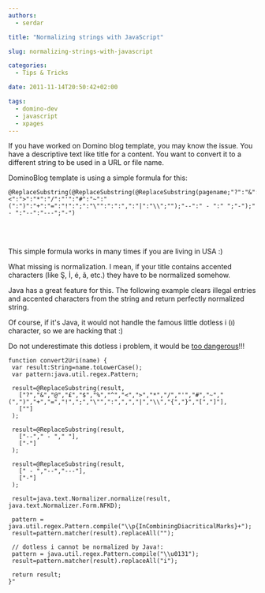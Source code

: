 ```yaml
---
authors:
  - serdar

title: "Normalizing strings with JavaScript"

slug: normalizing-strings-with-javascript

categories:
  - Tips & Tricks

date: 2011-11-14T20:50:42+02:00

tags:
  - domino-dev
  - javascript
  - xpages
---
```


If you have worked on Domino blog template, you may know the issue. You have a descriptive text like title for a content. You want to convert it to a different string to be used in a URL or file name.
<!-- more -->
DominoBlog template is using a simple formula for this:

```
@ReplaceSubstring(@ReplaceSubstring(@ReplaceSubstring(pagename;"?":"&":"@":"£":"$":"%":"^":"<":">":"*":"/":"'":"#":"~":"(":")":"+":"=":"!":";":"\"":":":",":"|":"\\";"");"--":" - ":" ";"-");" - ":"--":"---";"-")
```

<br />

<br />

This simple formula works in many times if you are living in USA :)

What missing is normalization. I mean, if your title contains accented characters (like Ş, İ, é, ã, etc.) they have to be normalized somehow.

Java has a great feature for this. The following example clears illegal entries and accented characters from the string and return perfectly normalized string.

Of course, if it's Java, it would not handle the famous little dotless i (ı) character, so we are hacking that :)

Do not underestimate this dotless i problem, it would be [too dangerous](http://gizmodo.com/382026/a-cellphones-missing-dot-kills-two-people-puts-three-more-in-jail)!!!

```
function convert2Uri(name) {
 var result:String=name.toLowerCase();
 var pattern:java.util.regex.Pattern;
 
 result=@ReplaceSubstring(result,
   ["?","&","@","£","$","%","^","<",">","*","/","'","#","~","(",")","+","=","!",";","\"",":",",","|","\\","{","}","[","]"],
   [""]
 );

 result=@ReplaceSubstring(result,
   ["--"," - "," "],
   ["-"]
 );
 
 result=@ReplaceSubstring(result,
   [" - ","--","---"],
   ["-"]
 );

 result=java.text.Normalizer.normalize(result, java.text.Normalizer.Form.NFKD);
 
 pattern = java.util.regex.Pattern.compile("\\p{InCombiningDiacriticalMarks}+");
 result=pattern.matcher(result).replaceAll("");
 
 // dotless i cannot be normalized by Java!:
 pattern = java.util.regex.Pattern.compile("\\u0131");
 result=pattern.matcher(result).replaceAll("i");
 
 return result;
}"
```
